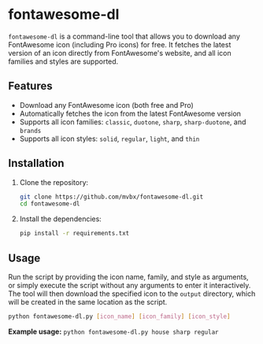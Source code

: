 # fontawesome-dl

`fontawesome-dl` is a command-line tool that allows you to download any FontAwesome icon (including Pro icons) for free. It fetches the latest version of an icon directly from FontAwesome's website, and all icon families and styles are supported.

## Features

- Download any FontAwesome icon (both free and Pro)
- Automatically fetches the icon from the latest FontAwesome version
- Supports all icon families: `classic`, `duotone`, `sharp`, `sharp-duotone`, and `brands`
- Supports all icon styles: `solid`, `regular`, `light`, and `thin`

## Installation

1. Clone the repository:

    ```bash
    git clone https://github.com/mvbx/fontawesome-dl.git
    cd fontawesome-dl
    ```

2. Install the dependencies:

    ```bash
    pip install -r requirements.txt
    ```

## Usage

Run the script by providing the icon name, family, and style as arguments, or simply execute the script without any arguments to enter it interactively. The tool will then download the specified icon to the `output` directory, which will be created in the same location as the script.

```bash
python fontawesome-dl.py [icon_name] [icon_family] [icon_style]
```

**Example usage:** `python fontawesome-dl.py house sharp regular`